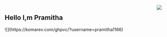 <img src="https://user-images.githubusercontent.com/63492955/97167374-ae3d5180-17ac-11eb-9e8c-a92b05e7d234.gif" align="right" />
<h2 aligh="left">Hello I,m Pramitha</h2>
![](https://komarev.com/ghpvc/?username=pramitha1166)


